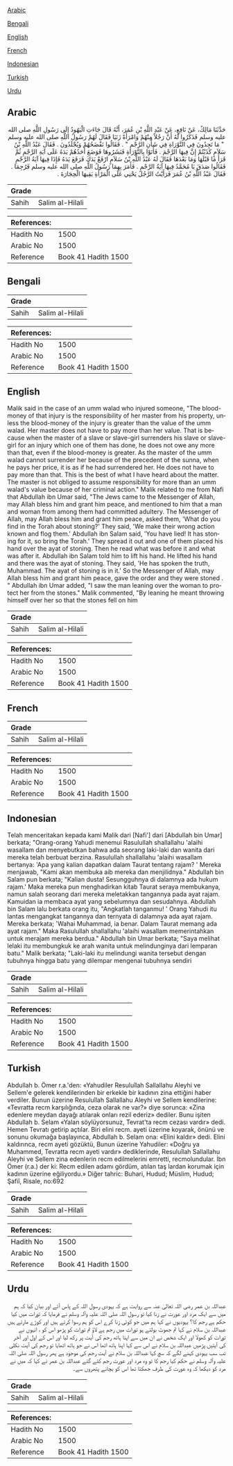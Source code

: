 [Arabic](#arabic)

[Bengali](#bengali)

[English](#english)

[French](#french)

[Indonesian](#indonesian)

[Turkish](#turkish)

[Urdu](#urdu)

## Arabic


<div dir="rtl" lang="ar" style={{fontSize:'larger',backgroundColor:'#f8f9fa',padding:20}}>
حَدَّثَنَا مَالِكٌ، عَنْ نَافِعٍ، عَنْ عَبْدِ اللَّهِ بْنِ عُمَرَ، أَنَّهُ قَالَ جَاءَتِ الْيَهُودُ إِلَى رَسُولِ اللَّهِ صلى الله عليه وسلم فَذَكَرُوا لَهُ أَنَّ رَجُلاً مِنْهُمْ وَامْرَأَةً زَنَيَا فَقَالَ لَهُمْ رَسُولُ اللَّهِ صلى الله عليه وسلم ‏ "‏ مَا تَجِدُونَ فِي التَّوْرَاةِ فِي شَأْنِ الرَّجْمِ ‏"‏ ‏.‏ فَقَالُوا نَفْضَحُهُمْ وَيُجْلَدُونَ ‏.‏ فَقَالَ عَبْدُ اللَّهِ بْنُ سَلاَمٍ كَذَبْتُمْ إِنَّ فِيهَا الرَّجْمَ ‏.‏ فَأَتَوْا بِالتَّوْرَاةِ فَنَشَرُوهَا فَوَضَعَ أَحَدُهُمْ يَدَهُ عَلَى آيَةِ الرَّجْمِ ثُمَّ قَرَأَ مَا قَبْلَهَا وَمَا بَعْدَهَا فَقَالَ لَهُ عَبْدُ اللَّهِ بْنُ سَلاَمٍ ارْفَعْ يَدَكَ فَرَفَعَ يَدَهُ فَإِذَا فِيهَا آيَةُ الرَّجْمِ فَقَالُوا صَدَقَ يَا مُحَمَّدُ فِيهَا آيَةُ الرَّجْمِ ‏.‏ فَأَمَرَ بِهِمَا رَسُولُ اللَّهِ صلى الله عليه وسلم فَرُجِمَا ‏.‏ فَقَالَ عَبْدُ اللَّهِ بْنُ عُمَرَ فَرَأَيْتُ الرَّجُلَ يَحْنِي عَلَى الْمَرْأَةِ يَقِيهَا الْحِجَارَةَ ‏.‏
</div>
<div style={{backgroundColor:'#f8f9fa',padding:20, marginBottom: 10}}><table> <thead> <tr> <th>Grade</th> <th></th> </tr> </thead> <tbody> <tr><td>Sahih</td><td>Salim al-Hilali</td></tr></tbody></table><table> <thead> <tr> <th>References:</th> <th></th> </tr> </thead> <tbody><tr><td>Hadith No</td><td>1500</td></tr><tr><td>Arabic No</td><td>1500</td></tr><tr><td>Reference</td><td>Book 41 Hadith 1500</td></tr></tbody></table></div>

## Bengali


<div dir="ltr" lang="bn" style={{fontSize:'larger',backgroundColor:'#f8f9fa',padding:20}}>

</div>
<div style={{backgroundColor:'#f8f9fa',padding:20, marginBottom: 10}}><table> <thead> <tr> <th>Grade</th> <th></th> </tr> </thead> <tbody> <tr><td>Sahih</td><td>Salim al-Hilali</td></tr></tbody></table><table> <thead> <tr> <th>References:</th> <th></th> </tr> </thead> <tbody><tr><td>Hadith No</td><td>1500</td></tr><tr><td>Arabic No</td><td>1500</td></tr><tr><td>Reference</td><td>Book 41 Hadith 1500</td></tr></tbody></table></div>

## English


<div dir="ltr" lang="en" style={{fontSize:'larger',backgroundColor:'#f8f9fa',padding:20}}>
Malik said in the case of an umm walad who injured someone, "The blood-money of that injury is the responsibility of her master from his property, unless the blood-money of the injury is greater than the value of the umm walad. Her master does not have to pay more than her value. That is because when the master of a slave or slave-girl surrenders his slave or slave-girl for an injury which one of them has done, he does not owe any more than that, even if the blood-money is greater. As the master of the umm walad cannot surrender her because of the precedent of the sunna, when he pays her price, it is as if he had surrendered her. He does not have to pay more than that. This is the best of what I have heard about the matter. The master is not obliged to assume responsibility for more than an umm walad's value because of her criminal action." Malik related to me from Nafi that Abdullah ibn Umar said, "The Jews came to the Messenger of Allah, may Allah bless him and grant him peace, and mentioned to him that a man and woman from among them had committed adultery. The Messenger of Allah, may Allah bless him and grant him peace, asked them, 'What do you find in the Torah about stoning?' They said, 'We make their wrong action known and flog them.' Abdullah ibn Salam said, 'You have lied! It has stoning for it, so bring the Torah.' They spread it out and one of them placed his hand over the ayat of stoning. Then he read what was before it and what was after it. Abdullah ibn Salam told him to lift his hand. He lifted his hand and there was the ayat of stoning. They said, 'He has spoken the truth, Muhammad. The ayat of stoning is in it.' So the Messenger of Allah, may Allah bless him and grant him peace, gave the order and they were stoned . " Abdullah ibn Umar added, "I saw the man leaning over the woman to protect her from the stones." Malik commented, "By leaning he meant throwing himself over her so that the stones fell on him
</div>
<div style={{backgroundColor:'#f8f9fa',padding:20, marginBottom: 10}}><table> <thead> <tr> <th>Grade</th> <th></th> </tr> </thead> <tbody> <tr><td>Sahih</td><td>Salim al-Hilali</td></tr></tbody></table><table> <thead> <tr> <th>References:</th> <th></th> </tr> </thead> <tbody><tr><td>Hadith No</td><td>1500</td></tr><tr><td>Arabic No</td><td>1500</td></tr><tr><td>Reference</td><td>Book 41 Hadith 1500</td></tr></tbody></table></div>

## French


<div dir="ltr" lang="fr" style={{fontSize:'larger',backgroundColor:'#f8f9fa',padding:20}}>

</div>
<div style={{backgroundColor:'#f8f9fa',padding:20, marginBottom: 10}}><table> <thead> <tr> <th>Grade</th> <th></th> </tr> </thead> <tbody> <tr><td>Sahih</td><td>Salim al-Hilali</td></tr></tbody></table><table> <thead> <tr> <th>References:</th> <th></th> </tr> </thead> <tbody><tr><td>Hadith No</td><td>1500</td></tr><tr><td>Arabic No</td><td>1500</td></tr><tr><td>Reference</td><td>Book 41 Hadith 1500</td></tr></tbody></table></div>

## Indonesian


<div dir="ltr" lang="id" style={{fontSize:'larger',backgroundColor:'#f8f9fa',padding:20}}>
Telah menceritakan kepada kami Malik dari [Nafi'] dari [Abdullah bin Umar] berkata; "Orang-orang Yahudi menemui Rasulullah shallallahu 'alaihi wasallam dan menyebutkan bahwa ada seorang laki-laki dan wanita dari mereka telah berbuat berzina. Rasulullah shallallahu 'alaihi wasallam bertanya: 'Apa yang kalian dapatkan dalam Taurat tentang rajam? ' Mereka menjawab, "Kami akan membuka aib mereka dan menjilidnya." Abdullah bin Salam pun berkata; "Kalian dusta! Sesungguhnya di dalamnya ada hukum rajam.' Maka mereka pun menghadirkan kitab Taurat seraya membukanya, namun salah seorang dari mereka meletakkan tangannya pada ayat rajam. Kamuidan ia membaca ayat yang sebelumnya dan sesudahnya. Abdullah bin Salam lalu berkata orang itu, "Angkatlah tanganmu! ' Orang Yahudi itu lantas mengangkat tangannya dan ternyata di dalamnya ada ayat rajam. Mereka berkata; 'Wahai Muhammad, ia benar. Dalam Taurat memang ada ayat rajam." Maka Rasulullah shallallahu 'alaihi wasallam memerintahkan untuk merajam mereka berdua." Abdullah bin Umar berkata; "Saya melihat lelaki itu membungkuk ke arah wanita untuk melindunginya dari lemparan batu." Malik berkata; "Laki-laki itu melindungi wanita tersebut dengan tubuhnya hingga batu yang dilempar mengenai tubuhnya sendiri
</div>
<div style={{backgroundColor:'#f8f9fa',padding:20, marginBottom: 10}}><table> <thead> <tr> <th>Grade</th> <th></th> </tr> </thead> <tbody> <tr><td>Sahih</td><td>Salim al-Hilali</td></tr></tbody></table><table> <thead> <tr> <th>References:</th> <th></th> </tr> </thead> <tbody><tr><td>Hadith No</td><td>1500</td></tr><tr><td>Arabic No</td><td>1500</td></tr><tr><td>Reference</td><td>Book 41 Hadith 1500</td></tr></tbody></table></div>

## Turkish


<div dir="ltr" lang="tr" style={{fontSize:'larger',backgroundColor:'#f8f9fa',padding:20}}>
Abdullah b. Ömer r.a.'den: «Yahudiler Resuluîlah Sallallahu Aleyhi ve Sellem'e gelerek kendilerinden bir erkekle bir kadının zina ettiğini haber verdiler. Bunun üzerine Resuluîlah Sallallahu Aleyhi ve Sellem kendilerine: «Tevratta recm karşılığında, ceza olarak ne var?» diye so­runca: «Zina edenlere meydan dayağı atılarak onları rezil ederiz» dediler. Bunu işiten Abdullah b. Selam «Yalan söylüyorsunuz, Tevrat'ta recm cezası vardır» dedi. Hemen Tevratı getirip açtılar. Biri elini recm. ayeti üzerine koyarak, önünü ve sonunu okumağa başlayınca, Abdullah b. Selam ona: «Elini kaldır» dedi. Elini kaldı­rınca, recm ayeti gözüktü, Bunun üzerine Yahudiler: «Doğru ya Muhammed, Tevratta recm ayeti vardır» dediklerinde, Resuluî­lah Sallallahu Aleyhi ve Sellem zina edenlerin recm edilmelerini emretti, recmolundular. İbn Ömer (r.a.) der ki: Recm edilen adamı gördüm, atılan taş lardan korumak için kadının üzerine eğiliyordu.» Diğer tahric: Buhari, Hudud; Müslim, Hudud; Şafiî, Risale, no:692
</div>
<div style={{backgroundColor:'#f8f9fa',padding:20, marginBottom: 10}}><table> <thead> <tr> <th>Grade</th> <th></th> </tr> </thead> <tbody> <tr><td>Sahih</td><td>Salim al-Hilali</td></tr></tbody></table><table> <thead> <tr> <th>References:</th> <th></th> </tr> </thead> <tbody><tr><td>Hadith No</td><td>1500</td></tr><tr><td>Arabic No</td><td>1500</td></tr><tr><td>Reference</td><td>Book 41 Hadith 1500</td></tr></tbody></table></div>

## Urdu


<div dir="rtl" lang="ur" style={{fontSize:'larger',backgroundColor:'#f8f9fa',padding:20}}>
عبداللہ بن عمر رضی اللہ تعالیٰ عنہ سے روایت ہے کہ یہودی رسول اللہ کے پاس آئے اور بیان کیا کہ ہم میں سے ایک مرد اور عورت نے زنا کیا تو رسول اللہ صلی اللہ علیہ وآلہ وسلم نے فرمایا کہ تورات میں کیا حکم ہے رجم کا؟ یہودیوں نے کہا ہم میں جو کوئی زنا کرے اس کو ہم رسوا کرتے ہیں اور کوڑے مارتے ہیں عبداللہ بن سلام نے کہا تم جھوٹ بولتے ہو تورات میں رجم ہے لاؤ تم تورات کو پڑھو اس کو ، انہوں نے تورات کو کھولا اور ایک شخص نے ان میں سے اپنا ہاتھ رجم کی آیت پر رکھ لیا اور اس کے اول اور آخر کی آیتیں پڑھیں عبداللہ بن سلام نے اس سے کہا اپنا ہاتھ اٹھا اس نے جو ہاتھ اٹھایا تو رجم کی آیت نکلی تب سب یہودی کہنے لگے کہ سچ کہا عبداللہ بن سلام نے آیت رجم کی موجود ہے پھر رسول اللہ صلی اللہ علیہ وآلہ وسلم نے حکم کیا رجم کا تو وہ مرد اور عورت رجم کئے گئے عبداللہ بن عمر نے کہا کہ میں نے مرد کو دیکھا کہ وہ عورت کی طرف جھکتا تھا اس کو بچانے پتھروں سے۔
</div>
<div style={{backgroundColor:'#f8f9fa',padding:20, marginBottom: 10}}><table> <thead> <tr> <th>Grade</th> <th></th> </tr> </thead> <tbody> <tr><td>Sahih</td><td>Salim al-Hilali</td></tr></tbody></table><table> <thead> <tr> <th>References:</th> <th></th> </tr> </thead> <tbody><tr><td>Hadith No</td><td>1500</td></tr><tr><td>Arabic No</td><td>1500</td></tr><tr><td>Reference</td><td>Book 41 Hadith 1500</td></tr></tbody></table></div>